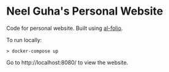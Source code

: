 # Neel Guha's Personal Website

Code for personal website. Built using [al-folio](https://github.com/alshedivat/al-folio).

To run locally:
```
> docker-compose up
```
Go to http://localhost:8080/ to view the website.